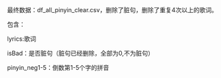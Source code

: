 最终数据：df_all_pinyin_clear.csv，删除了脏句，删除了重复4次以上的歌词。

包含：

lyrics:歌词

isBad：是否脏句（脏句已经删除，全部为0,不为脏句）

pinyin_neg1-5：倒数第1-5个字的拼音
